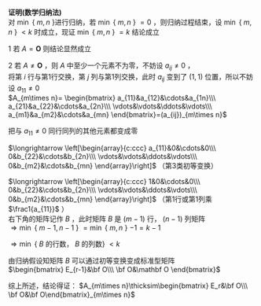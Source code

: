 **证明(数学归纳法)**    
对 $\min$ { $m,n$ }进行归纳，若 $\min$ { $m,n$ } $=0$ ，则归纳过程结束，设 $\min$ { $m,n$ } $<k$ 时成立，现证 $\min$ { $m,n$ } $=k$ 结论成立    
    
1 若 $A=\mathbf O$ 则结论显然成立    
    
2 若 $A\neq\mathbf O$ ，则 $A$ 中至少一个元素不为零，不妨设 $a_{ij}\neq0$ ，    
将第 $i$ 行与第1行交换，第 $j$ 列与第1列交换，此时 $a_{ij}$ 变到了 $(1,1)$ 位置，所以不妨设 $a_{11}\neq0$     
 $A_{m\times n}=    
\begin{bmatrix}    
a_{11}&a_{12}&\cdots&a_{1n}\\\     
a_{21}&a_{22}&\cdots&a_{2n}\\\     
\vdots&\vdots&\ddots&\vdots\\\     
a_{m1}&a_{m2}&\cdots&a_{mn}    
\end{bmatrix}=(a_{ij})_{m\times n}$     
    
把与 $a_{11}\neq0$ 同行同列的其他元素都变成零    
    
 $\longrightarrow    
\left[\begin{array}{c:ccc}    
a_{11}&0&\cdots&0\\\     
0&b_{22}&\cdots&b_{2n}\\\     
\vdots&\vdots&\ddots&\vdots\\\     
0&b_{m2}&\cdots&b_{mn}    
\end{array}\right]$ （第3类初等变换）    
    
 $\longrightarrow    
\left[\begin{array}{c:ccc}    
1&0&\cdots&0\\\     
0&b_{22}&\cdots&b_{2n}\\\     
\vdots&\vdots&\ddots&\vdots\\\     
0&b_{m2}&\cdots&b_{mn}    
\end{array}\right]$ （第1行或第1列乘 $\frac1{a_{11}}$ ）    
右下角的矩阵记作 $B$ ，此时矩阵 $B$ 是 $(m-1)$ 行， $(n-1)$ 列矩阵    
 $\Rightarrow\min$ { $m-1,n-1$ } $=\min$ { $m,n$ } $-1=k-1$     
    
 $\Rightarrow\min$ { $B$ 的行数， $B$ 的列数} $<k$     
    
由归纳假设知矩阵 $B$ 可以通过初等变换变成标准型矩阵    
 $\begin{bmatrix}    
E_{r-1}&\bf O\\\ \bf O&\mathbf O    
\end{bmatrix}$     
    
综上所述，结论得证： $A_{m\times n}\thicksim\begin{bmatrix}    
E_r&\bf O\\\ \bf O&\bf O\end{bmatrix}_{m\times n}$     
